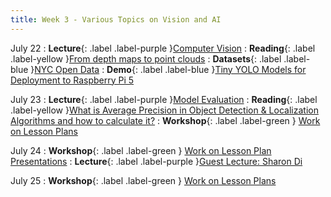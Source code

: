 ```yaml
---
title: Week 3 - Various Topics on Vision and AI
---
```


July 22
: **Lecture**{: .label .label-purple }[Computer Vision](#)
  : **Reading**{: .label .label-yellow }[From depth maps to point clouds](https://medium.com/yodayoda/from-depth-map-to-point-cloud-7473721d3f )
  : **Datasets**{: .label .label-blue }[NYC Open Data](https://data.cityofnewyork.us/Transportation/Automated-Traffic-Volume-Counts/7ym2-wayt/about_data )
  : **Demo**{: .label .label-blue }[Tiny YOLO Models for Deployment to Raspberry Pi 5](https://github.com/mkturkcan/yolov0)

July 23
: **Lecture**{: .label .label-purple }[Model Evaluation](#)
  : **Reading**{: .label .label-yellow }[What is Average Precision in Object Detection & Localization Algorithms and how to calculate it?](https://towardsdatascience.com/what-is-average-precision-in-object-detection-localization-algorithms-and-how-to-calculate-it-3f330efe697b)
: **Workshop**{: .label .label-green } [Work on Lesson Plans](#)

July 24
: **Workshop**{: .label .label-green } [Work on Lesson Plan Presentations](#)
: **Lecture**{: .label .label-purple }[Guest Lecture: Sharon Di](https://www.engineering.columbia.edu/faculty-staff/directory/sharon-di)

July 25
: **Workshop**{: .label .label-green } [Work on Lesson Plans](#)
